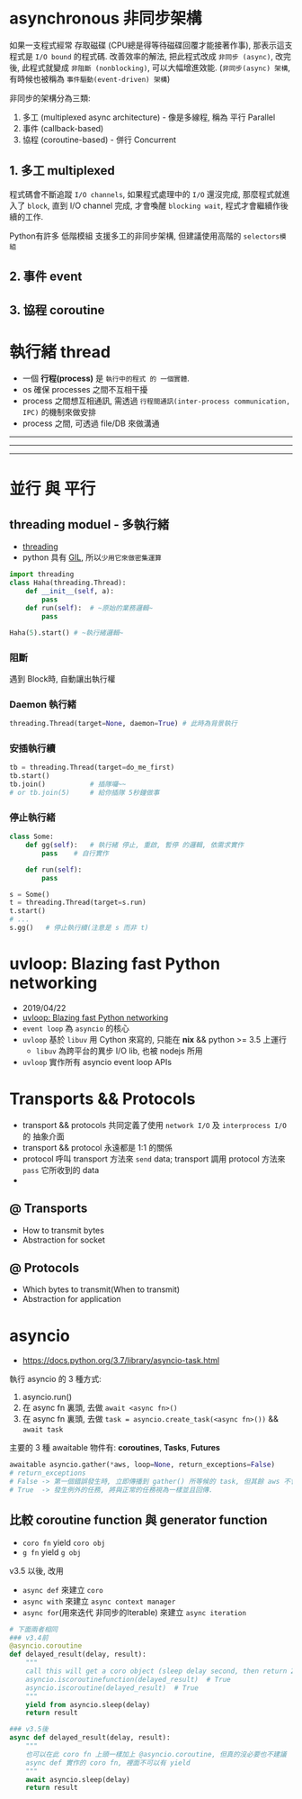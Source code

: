 # asynchronous 非同步架構

如果一支程式經常 存取磁碟 (CPU總是得等待磁碟回覆才能接著作事), 那表示這支程式是 `I/O bound` 的程式碼. 改善效率的解法, 把此程式改成 `非同步 (async)`, 改完後, 此程式就變成 `非阻斷 (nonblocking)`, 可以大幅增進效能. (`非同步(async) 架構`, 有時候也被稱為 `事件驅動(event-driven) 架構`)

非同步的架構分為三類:
1. 多工 (multiplexed async architecture) - 像是多線程, 稱為 平行 Parallel
2. 事件 (callback-based)
3. 協程 (coroutine-based) - 併行 Concurrent

## 1. 多工 multiplexed

程式碼會不斷追蹤 `I/O channels`, 如果程式處理中的 `I/O` 還沒完成, 那麼程式就進入了 `block`, 直到 I/O channel 完成, 才會喚醒 `blocking wait`, 程式才會繼續作後續的工作.

Python有許多 低階模組 支援多工的非同步架構, 但建議使用高階的 `selectors模組`



## 2. 事件 event



## 3. 協程 coroutine





# 執行緒 thread

- 一個 **行程(process)** 是 `執行中的程式 的 一個實體`.
- os 確保 processes 之間不互相干擾
- process 之間想互相通訊, 需透過 `行程間通訊(inter-process communication, IPC)` 的機制來做安排
- process 之間, 可透過 file/DB 來做溝通




---
---
---

# 並行 與 平行
## threading moduel - 多執行緒
- [threading](https://docs.python.org/3/library/threading.html)
- python 具有 [GIL](https://itw01.com/2TQBELW.html), 所以`少用它來做密集運算`

```py
import threading
class Haha(threading.Thread):
    def __init__(self, a):
        pass
    def run(self):  # ~原始的業務邏輯~
        pass

Haha(5).start() # ~執行緒邏輯~
```


### 阻斷
遇到 Block時, 自動讓出執行權


### Daemon 執行緒
```py
threading.Thread(target=None, daemon=True) # 此時為背景執行
```


### 安插執行續
```py
tb = threading.Thread(target=do_me_first)
tb.start()
tb.join()           # 插隊囉~~
# or tb.join(5)     # 給你插隊 5秒鐘做事
```


### 停止執行緒
```py
class Some:
    def gg(self):   # 執行緒 停止, 重啟, 暫停 的邏輯, 依需求實作
        pass    # 自行實作

    def run(self):
        pass

s = Some()
t = threading.Thread(target=s.run)
t.start()
# ...
s.gg()   # 停止執行續(注意是 s 而非 t)
```


# uvloop: Blazing fast Python networking

- 2019/04/22
- [uvloop: Blazing fast Python networking](https://magic.io/blog/uvloop-blazing-fast-python-networking/)
- `event loop` 為 `asyncio` 的核心
- `uvloop` 基於 `libuv` 用 Cython 來寫的, 只能在 **nix** && python >= 3.5 上運行
    - `libuv` 為跨平台的異步 I/O lib, 也被 nodejs 所用
- `uvloop` 實作所有 asyncio event loop APIs


# Transports && Protocols

- transport && protocols 共同定義了使用 `network I/O` 及 `interprocess I/O` 的 抽象介面
- transport && protocol 永遠都是 1:1 的關係
- protocol 呼叫 transport 方法來 `send` data; transport 調用 protocol 方法來 `pass` 它所收到的 data
-

## @ Transports

- How to transmit bytes
- Abstraction for socket

## @ Protocols

- Which bytes to transmit(When to transmit)
- Abstraction for application



# asyncio
- https://docs.python.org/3.7/library/asyncio-task.html

執行 asyncio 的 3 種方式:
1. asyncio.run(<async fn>)
2. 在 async fn 裏頭, 去做 `await <async fn>()`
3. 在 async fn 裏頭, 去做 `task = asyncio.create_task(<async fn>())` && `await task`

主要的 3 種 awaitable 物件有: **coroutines**, **Tasks**, **Futures**



```py
awaitable asyncio.gather(*aws, loop=None, return_exceptions=False)
# return_exceptions
# False -> 第一個錯誤發生時, 立即傳播到 gather() 所等候的 task, 但其餘 aws 不會被中斷
# True  -> 發生例外的任務, 將與正常的任務視為一樣並且回傳.
```


## 比較 coroutine function 與 generator function

- `coro fn` yield `coro obj`
- `g fn` yield `g obj`

v3.5 以後, 改用 
- `async def` 來建立 `coro`
- `async with` 來建立 `async context manager`
- `async for`(用來迭代 非同步的Iterable) 來建立 `async iteration`

```py
# 下面兩者相同
### v3.4前
@asyncio.coroutine
def delayed_result(delay, result):
    """
    call this will get a coro object (sleep delay second, then return 23)
    asyncio.iscoroutinefunction(delayed_result)  # True
    asyncio.iscoroutine(delayed_result)  # True
    """
    yield from asyncio.sleep(delay)
    return result

### v3.5後
async def delayed_result(delay, result):
    """
    也可以在此 coro fn 上頭一樣加上 @asyncio.coroutine, 但真的沒必要也不建議
    async def 實作的 coro fn, 裡面不可以有 yield
    """
    await asyncio.sleep(delay)
    return result
```
